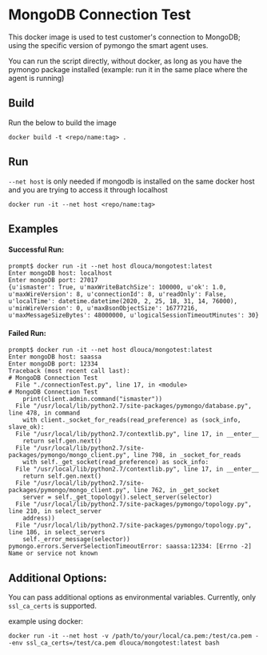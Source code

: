 
# MongoDB Connection Test
This docker image is used to test customer's connection to MongoDB; using the specific version of pymongo the smart agent uses.

You can run the script directly, without docker, as long as you have the pymongo package installed (example: run it in the same place where the agent is running)

## Build
Run the below to build the image
```
docker build -t <repo/name:tag> .
```

## Run
`--net host` is only needed if mongodb is installed on the same docker host and you are trying to access it through localhost

```
docker run -it --net host <repo/name:tag>
```

## Examples

#### Successful Run:
```
prompt$ docker run -it --net host dlouca/mongotest:latest
Enter mongoDB host: localhost
Enter mongoDB port: 27017
{u'ismaster': True, u'maxWriteBatchSize': 100000, u'ok': 1.0, u'maxWireVersion': 8, u'connectionId': 8, u'readOnly': False, u'localTime': datetime.datetime(2020, 2, 25, 18, 31, 14, 76000), u'minWireVersion': 0, u'maxBsonObjectSize': 16777216, u'maxMessageSizeBytes': 48000000, u'logicalSessionTimeoutMinutes': 30}
```

#### Failed Run:
```
prompt$ docker run -it --net host dlouca/mongotest:latest
Enter mongoDB host: saassa
Enter mongoDB port: 12334
Traceback (most recent call last):
# MongoDB Connection Test
  File "./connectionTest.py", line 17, in <module>
# MongoDB Connection Test
    print(client.admin.command("ismaster"))
  File "/usr/local/lib/python2.7/site-packages/pymongo/database.py", line 478, in command
    with client._socket_for_reads(read_preference) as (sock_info, slave_ok):
  File "/usr/local/lib/python2.7/contextlib.py", line 17, in __enter__
    return self.gen.next()
  File "/usr/local/lib/python2.7/site-packages/pymongo/mongo_client.py", line 798, in _socket_for_reads
    with self._get_socket(read_preference) as sock_info:
  File "/usr/local/lib/python2.7/contextlib.py", line 17, in __enter__
    return self.gen.next()
  File "/usr/local/lib/python2.7/site-packages/pymongo/mongo_client.py", line 762, in _get_socket
    server = self._get_topology().select_server(selector)
  File "/usr/local/lib/python2.7/site-packages/pymongo/topology.py", line 210, in select_server
    address))
  File "/usr/local/lib/python2.7/site-packages/pymongo/topology.py", line 186, in select_servers
    self._error_message(selector))
pymongo.errors.ServerSelectionTimeoutError: saassa:12334: [Errno -2] Name or service not known
```

## Additional Options:

You can pass additional options as environmental variables.
Currently, only `ssl_ca_certs` is supported.

example using docker:
```
docker run -it --net host -v /path/to/your/local/ca.pem:/test/ca.pem --env ssl_ca_certs=/test/ca.pem dlouca/mongotest:latest bash
```









